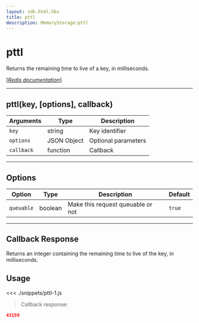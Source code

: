 ```yaml
---
layout: sdk.html.hbs
title: pttl
description: MemoryStorage:pttl
---
```


# pttl

Returns the remaining time to live of a key, in milliseconds.

[[_Redis documentation_]](https://redis.io/commands/pttl)

---

## pttl(key, [options], callback)

| Arguments  | Type        | Description         |
| ---------- | ----------- | ------------------- |
| `key`      | string      | Key identifier      |
| `options`  | JSON Object | Optional parameters |
| `callback` | function    | Callback            |

---

## Options

| Option     | Type    | Description                       | Default |
| ---------- | ------- | --------------------------------- | ------- |
| `queuable` | boolean | Make this request queuable or not | `true`  |

---

## Callback Response

Returns an integer containing the remaining time to live of the key, in milliseconds.

## Usage

<<< ./snippets/pttl-1.js

> Callback response:

```json
43159
```

